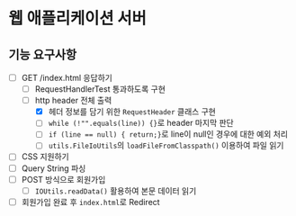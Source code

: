 # 웹 애플리케이션 서버
## 기능 요구사항
- [ ] GET /index.html 응답하기
  - [ ] RequestHandlerTest 통과하도록 구현
  - [ ] http header 전체 출력
    - [x] 헤더 정보를 담기 위한 `RequestHeader` 클래스 구현
    - [ ] `while (!"".equals(line)) {}`로 header 마지막 판단
    - [ ] `if (line == null) { return;}`로 line이 null인 경우에 대한 예외 처리
    - [ ] `utils.FileIoUtils`의 `loadFileFromClasspath()` 이용하여 파일 읽기
- [ ] CSS 지원하기
- [ ] Query String 파싱
- [ ] POST 방식으로 회원가입
  - [ ] `IOUtils.readData()` 활용하여 본문 데이터 읽기
- [ ] 회원가입 완료 후 `index.html`로 Redirect